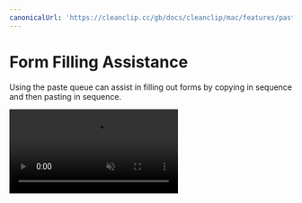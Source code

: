 ```yaml
---
canonicalUrl: 'https://cleanclip.cc/gb/docs/cleanclip/mac/features/pastestack-fill-form'
---
```



# Form Filling Assistance

Using the paste queue can assist in filling out forms by copying in sequence and then pasting in sequence.

<video autoplay muted loop>
    <source src="/videos/pastestack-fill-form.mp4" type="video/mp4">
    <iframe src="/videos/pastestack-fill-form.mp4" scrolling="no" border="0" frameborder="0" allow="autoplay; encrypted-media" allowfullscreen></iframe>
</video>